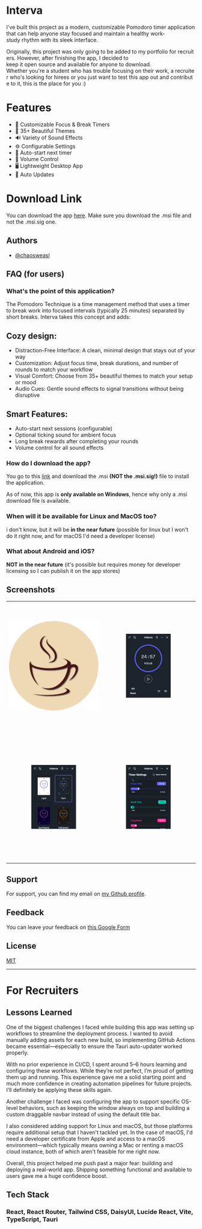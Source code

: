 # Interva

I've built this project as a modern, customizable Pomodoro timer application that can help anyone stay focused and maintain a healthy work-study rhythm with its sleek interface.

Originally, this project was only going to be added to my portfolio for recruiters. However, after finishing the app, I decided to keep it open source and available for anyone to download.
Whether you're a student who has trouble focusing on their work, a recruiter who's looking for hirees or you just want to test this app out and contribute to it, this is the place for you :)

# Features

- 🎯 Customizable Focus & Break Timers
- 🎨 35+ Beautiful Themes
- 🔊 Variety of Sound Effects
- ⚙️ Configurable Settings
- 🔄 Auto-start next timer
- 🎵 Volume Control
- 🖥️ Lightweight Desktop App
- 🔄 Auto Updates

# Download Link

You can download the app [here](https://github.com/chaosweasl/interva/releases/latest). Make sure you download the .msi file and not the .msi.sig one.

## Authors

- [@chaosweasl](https://github.com/chaosweasl)

## FAQ (for users)

### What's the point of this application?

The Pomodoro Technique is a time management method that uses a timer to break work into focused intervals (typically 25 minutes) separated by short breaks. Interva takes this concept and adds:

## Cozy design:

- Distraction-Free Interface: A clean, minimal design that stays out of your way
- Customization: Adjust focus time, break durations, and number of rounds to match your workflow
- Visual Comfort: Choose from 35+ beautiful themes to match your setup or mood
- Audio Cues: Gentle sound effects to signal transitions without being disruptive

## Smart Features:

- Auto-start next sessions (configurable)
- Optional ticking sound for ambient focus
- Long break rewards after completing your rounds
- Volume control for all sound effects

### How do I download the app?

You go to this [link](https://github.com/chaosweasl/interva/releases/latest) and download the .msi **(NOT the .msi.sig!)** file to install the application.

As of now, this app is **only available on Windows**, hence why only a .msi download file is available.

### When will it be available for Linux and MacOS too?

i don't know, but it will be **in the near future** (possible for linux but I won't do it right now, and for macOS I'd need a developer license)

### What about Android and iOS?

**NOT in the near future** (it's possible but requires money for developer licensing so I can publish it on the app stores)

## Screenshots

<table>
<tr>
<td align="center">
    <img src="public/assets/intervalogo.svg" alt="Interva Logo" width="300"/>
</td>
<td align="center">
    <img src="public/assets/interva.png" alt="Interva Main Interface" style="transform: scale(0.5);" />
</td>
</tr>
<tr>
<td align="center">
    <img src="public/assets/intervathemes.png" alt="Interva Themes" style="transform: scale(0.5);" />
</td>
<td align="center">
    <img src="public/assets/intervasettings.png" alt="Interva Settings" style="transform: scale(0.5);" />
</td>
</tr>
</table>

## Support

For support, you can find my email on [my Github profile](https://github.com/chaosweasl).

## Feedback

You can leave your feedback on [this Google Form](https://docs.google.com/forms/d/e/1FAIpQLSdaQUubBlTNOk8SC8pRLVXGEYHR99KCq-QJsast49FR15m26g/viewform)

## License

[MIT](https://choosealicense.com/licenses/mit/)

---

# For Recruiters

## Lessons Learned

One of the biggest challenges I faced while building this app was setting up workflows to streamline the deployment process. I wanted to avoid manually adding assets for each new build, so implementing GitHub Actions became essential—especially to ensure the Tauri auto-updater worked properly.

With no prior experience in CI/CD, I spent around 5–6 hours learning and configuring these workflows. While they’re not perfect, I’m proud of getting them up and running. This experience gave me a solid starting point and much more confidence in creating automation pipelines for future projects. I’ll definitely be applying these skills again.

Another challenge I faced was configuring the app to support specific OS-level behaviors, such as keeping the window always on top and building a custom draggable navbar instead of using the default title bar.

I also considered adding support for Linux and macOS, but those platforms require additional setup that I haven't tackled yet. In the case of macOS, I'd need a developer certificate from Apple and access to a macOS environment—which typically means owning a Mac or renting a macOS cloud instance, both of which aren't feasible for me right now.

Overall, this project helped me push past a major fear: building and deploying a real-world app. Shipping something functional and available to users gave me a huge confidence boost.

## Tech Stack

### React, React Router, Tailwind CSS, DaisyUI, Lucide React, Vite, TypeScript, Tauri
